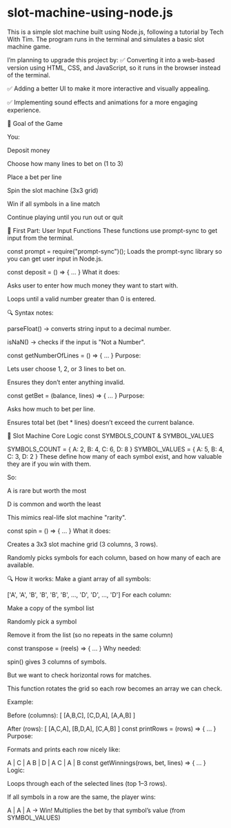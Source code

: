 # slot-machine-using-node.js

This is a simple slot machine built using Node.js, following a tutorial by Tech With Tim. The program runs in the terminal and simulates a basic slot machine game.

I’m planning to upgrade this project by:
✅ Converting it into a web-based version using HTML, CSS, and JavaScript, so it runs in the browser instead of the terminal.

✅ Adding a better UI to make it more interactive and visually appealing.

✅ Implementing sound effects and animations for a more engaging experience.

🎯 Goal of the Game

You:

Deposit money

Choose how many lines to bet on (1 to 3)

Place a bet per line

Spin the slot machine (3x3 grid)

Win if all symbols in a line match

Continue playing until you run out or quit

🔌 First Part: User Input Functions
These functions use prompt-sync to get input from the terminal.

const prompt = require("prompt-sync")();
Loads the prompt-sync library so you can get user input in Node.js.

const deposit = () => { ... }
What it does:

Asks user to enter how much money they want to start with.

Loops until a valid number greater than 0 is entered.

🔍 Syntax notes:

parseFloat() → converts string input to a decimal number.

isNaN() → checks if the input is "Not a Number".

const getNumberOfLines = () => { ... }
Purpose:

Lets user choose 1, 2, or 3 lines to bet on.

Ensures they don’t enter anything invalid.

const getBet = (balance, lines) => { ... }
Purpose:

Asks how much to bet per line.

Ensures total bet (bet * lines) doesn’t exceed the current balance.

🎰 Slot Machine Core Logic
const SYMBOLS_COUNT & SYMBOL_VALUES

SYMBOLS_COUNT = { A: 2, B: 4, C: 6, D: 8 }
SYMBOL_VALUES = { A: 5, B: 4, C: 3, D: 2 }
These define how many of each symbol exist, and how valuable they are if you win with them.

So:

A is rare but worth the most

D is common and worth the least

This mimics real-life slot machine "rarity".

const spin = () => { ... }
What it does:

Creates a 3x3 slot machine grid (3 columns, 3 rows).

Randomly picks symbols for each column, based on how many of each are available.

🔍 How it works:
Make a giant array of all symbols:

['A', 'A', 'B', 'B', 'B', 'B', ..., 'D', 'D', ..., 'D']
For each column:

Make a copy of the symbol list

Randomly pick a symbol

Remove it from the list (so no repeats in the same column)

const transpose = (reels) => { ... }
Why needed:

spin() gives 3 columns of symbols.

But we want to check horizontal rows for matches.

This function rotates the grid so each row becomes an array we can check.

Example:

Before (columns):
[ [A,B,C], 
  [C,D,A],
  [A,A,B] ]

After (rows):
[ [A,C,A], 
  [B,D,A],
  [C,A,B] ]
const printRows = (rows) => { ... }
Purpose:

Formats and prints each row nicely like:

A | C | A
B | D | A
C | A | B
const getWinnings(rows, bet, lines) => { ... }
Logic:

Loops through each of the selected lines (top 1–3 rows).

If all symbols in a row are the same, the player wins:

A | A | A → Win!
Multiplies the bet by that symbol’s value (from SYMBOL_VALUES)

